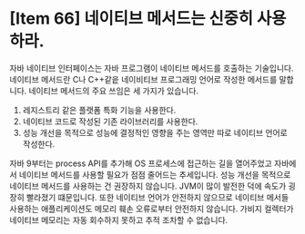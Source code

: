 # [Item 66] 네이티브 메서드는 신중히 사용하라.

자바 네이티브 인터페이스는 자바 프로그램이 네이티브 메서드를 호출하는 기술입니다. 네이티브 메서드란 C나 C++같읕 네이비티브 프로그래밍 언어로 작성한 메서드를 말합니다. 네이티브 메서드의 주요 쓰임은 세 가지가 있습니다.
1. 레지스트리 같은 플랫폼 특화 기능을 사용한다.
2. 네이티브 코드로 작성된 기존 라이브러리를 사용한다.
3. 성능 개선을 목적으로 성능에 결정적인 영향을 주는 영역만 따로 네이티브 언어로 작성한다.


자바 9부터는 process API를 추가해 OS 프로세스에 접근하는 길을 열어주었고 자바에서 네이티브 메서드를 사용할 필요가 점점 줄어드는 추세입니다. 성능 개선을 목적으로 네이티브 메서드를 사용하는 건 권장하지 않습니다. JVM이 많이 발전한 덕에 속도가 굉장히 빨라졌기 떄문입니다. 또한 네이티브 언어가 안전하지 않으므로 네이티브 메서들 사용하는 애플리케이션도 메모리 훼손 오류로부터 안전하지 않습니다. 가비지 컬렉터가 네이티브 메모리는 자동 회수하지 못하고 추적 조차할 수 없습니다.